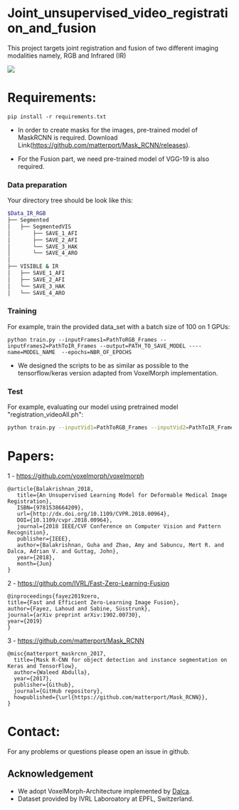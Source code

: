 # Joint_unsupervised_video_registration_and_fusion
This project targets joint registration and fusion of two different imaging modalities namely, RGB and Infrared (IR)


![](example.png)

# Requirements:
```
pip install -r requirements.txt
```

- In order to create masks for the images, pre-trained model of MaskRCNN is required. Download Link(https://github.com/matterport/Mask_RCNN/releases).

- For the Fusion part, we need pre-trained model of VGG-19 is also required.

### Data preparation

Your directory tree should be look like this:
````bash
$Data_IR_RGB
├── Segmented
│   ├── SegmentedVIS
│       ├── SAVE_1_AFI
│       ├── SAVE_2_AFI
│       └── SAVE_3_HAK
│       └── SAVE_4_ARO
│ 
├── VISIBLE & IR
│   ├── SAVE_1_AFI
│   ├── SAVE_2_AFI
│   └── SAVE_3_HAK
│   └── SAVE_4_ARO

````

### Training

For example, train the provided data_set with a batch size of 100 on 1 GPUs:
````
python train.py --inputFrames1=PathToRGB_Frames --inputFrames2=PathToIR_Frames --output=PATH_TO_SAVE_MODEL ----name=MODEL_NAME  --epochs=NBR_OF_EPOCHS
````

- We designed the scripts to be as similar as possible to the tensorflow/keras version adapted from VoxelMorph implementation.

### Test

For example, evaluating our model using pretrained model "registration_videoAll.ph":
````bash
python train.py --inputVid1=PathToRGB_Frames --inputVid2=PathToIR_Frames --inputSegFrame1=PathToSegmentedRGB_Frames --inputSegFrame2=PathToSegmentedIR_Frames --output=PATH_TO_SAVE_MODEL --model="registration_videoAll.ph"  --save=True/False to save samples
````

# Papers: 

1 - https://github.com/voxelmorph/voxelmorph
```
@article{Balakrishnan_2018,
   title={An Unsupervised Learning Model for Deformable Medical Image Registration},
   ISBN={9781538664209},
   url={http://dx.doi.org/10.1109/CVPR.2018.00964},
   DOI={10.1109/cvpr.2018.00964},
   journal={2018 IEEE/CVF Conference on Computer Vision and Pattern Recognition},
   publisher={IEEE},
   author={Balakrishnan, Guha and Zhao, Amy and Sabuncu, Mert R. and Dalca, Adrian V. and Guttag, John},
   year={2018},
   month={Jun}
}
```


2 - https://github.com/IVRL/Fast-Zero-Learning-Fusion
```
@inproceedings{fayez2019zero,
title={Fast and Efficient Zero-Learning Image Fusion},
author={Fayez, Lahoud and Sabine, Süsstrunk},
journal={arXiv preprint arXiv:1902.00730},
year={2019}
}
```
3 - https://github.com/matterport/Mask_RCNN
```
@misc{matterport_maskrcnn_2017,
  title={Mask R-CNN for object detection and instance segmentation on Keras and TensorFlow},
  author={Waleed Abdulla},
  year={2017},
  publisher={Github},
  journal={GitHub repository},
  howpublished={\url{https://github.com/matterport/Mask_RCNN}},
}
```

# Contact:
For any problems or questions please open an issue in github.

## Acknowledgement
- We adopt VoxelMorph-Architecture implemented by [Dalca](https://github.com/voxelmorph/voxelmorph).
- Dataset provided by IVRL Laboroatory at EPFL, Switzerland.
